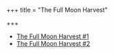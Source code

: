 +++
title = "The Full Moon Harvest"

+++



- [The Full Moon Harvest #1](/blog/post-1)
- [The Full Moon Harvest #2](/blog/post-2)